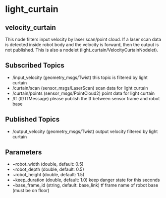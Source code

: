light_curtain
=================


velocity_curtain
-----------------
This node filters input velocity by laser scan/point cloud. If a laser scan data is detected inside robot body and the velocity is forward, then the output is not published.
This is also a nodelet (light_curtain/VelocityCurtainNodelet).

Subscribed Topics
----------------

* /input_velocity (geometry_msgs/Twist) this topic is filtered by light curtain
* /curtain/scan (sensor_msgs/LaserScan) scan data for light curtain
* /curtain/points (sensor_msgs/PointCloud2) point data for light curtain
* /tf (tf/TfMessage) please publish the tf between sensor frame and robot base

Published Topics
--------------------

* /output_velocity (geometry_msgs/Twist) output velocity filtered by light curtain


Parameters
------------

* ~robot_width (double, default: 0.5)
* ~robot_depth (double, default: 0.5)
* ~robot_height (double, default: 1.5)
* ~keep_duration (double, default: 1.0) keep danger state for this seconds
* ~base_frame_id (string, default: base_link) tf frame name of robot base (must be on floor)

